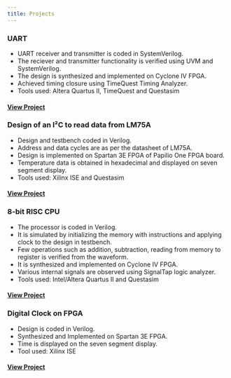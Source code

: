```yaml
---
title: Projects
---
```


### UART
* UART receiver and transmitter is coded in SystemVerilog.
* The reciever and transmitter functionality is verified using UVM and SystemVerilog.
* The design is synthesized and implemented on Cyclone IV FPGA.
* Achieved timing closure using TimeQuest Timing Analyzer.
* Tools used: Altera Quartus II, TimeQuest and Questasim                             
#### [View Project](/serialfpga.html)

### Design of an I²C to read data from LM75A
* Design and testbench coded in Verilog.
* Address and data cycles are as per the datasheet of LM75A.
* Design is implemented on Spartan 3E FPGA of Papilio One FPGA board.                                  
* Temperature data is obtained in hexadecimal and displayed on seven segment display.
* Tools used: Xilinx ISE and Questasim
#### [View Project](/i2cread.html)

### 8-bit RISC CPU
* The processor is coded in Verilog.
* It is simulated by initializing the memory with instructions and applying clock to the design in testbench.
* Few operations such as addition, subtraction, reading from memory to register is verified from the waveform.
* It is synthesized and implemented on Cyclone IV FPGA.
* Various internal signals are observed using SignalTap logic analyzer.  
* Tools used: Intel/Altera Quartus II and Questasim
#### [View Project](/prorisc.html)

### Digital Clock on FPGA
* Design is coded in Verilog.
* Synthesized and Implemented on Spartan 3E FPGA.
* Time is displayed on the seven segment display.
* Tool used: Xilinx ISE
#### [View Project](/digitalclock.html) 

